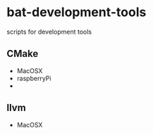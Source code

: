 # bat-development-tools

scripts for development tools

## CMake

*   MacOSX
*   raspberryPi
*   
## llvm

*   MacOSX
